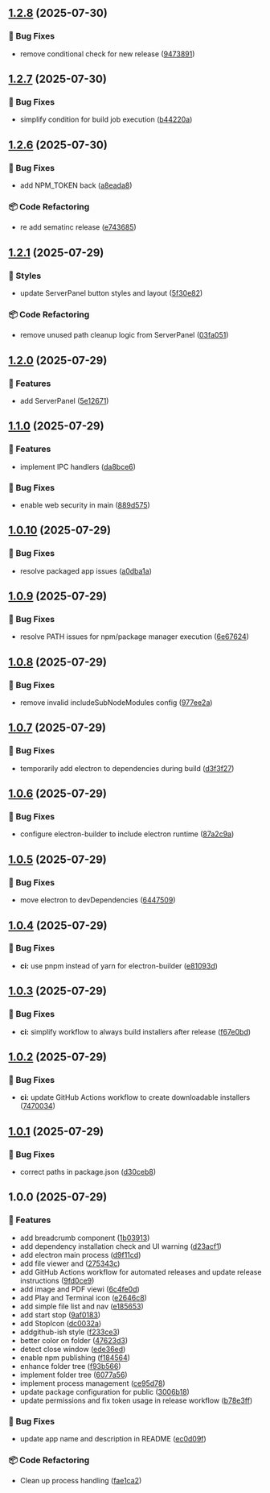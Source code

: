 ## [1.2.8](https://github.com/letanure/electron-dev-runner/compare/v1.2.7...v1.2.8) (2025-07-30)

### 🐛 Bug Fixes

* remove conditional check for new release ([9473891](https://github.com/letanure/electron-dev-runner/commit/94738916820e13eb03183643ca8b07cfa47d66cf))

## [1.2.7](https://github.com/letanure/electron-dev-runner/compare/v1.2.6...v1.2.7) (2025-07-30)

### 🐛 Bug Fixes

* simplify condition for build job execution ([b44220a](https://github.com/letanure/electron-dev-runner/commit/b44220ad4186ea66e5ad877bc0a869b9a4baefc4))

## [1.2.6](https://github.com/letanure/electron-dev-runner/compare/v1.2.5...v1.2.6) (2025-07-30)

### 🐛 Bug Fixes

* add NPM_TOKEN back ([a8eada8](https://github.com/letanure/electron-dev-runner/commit/a8eada8af92b7ce9c679dd39261e35b17510cf58))

### 📦 Code Refactoring

* re add sematinc release ([e743685](https://github.com/letanure/electron-dev-runner/commit/e7436852e1569a8da6ac00b48f1476da2f1c9aec))

## [1.2.1](https://github.com/letanure/electron-dev-runner/compare/v1.2.0...v1.2.1) (2025-07-29)

### 💎 Styles

* update ServerPanel button styles and layout ([5f30e82](https://github.com/letanure/electron-dev-runner/commit/5f30e82b3ed7a8493bc86945dea62cc91a2f93bb))

### 📦 Code Refactoring

* remove unused path cleanup logic from ServerPanel ([03fa051](https://github.com/letanure/electron-dev-runner/commit/03fa051febfc57ec72a4bcb7d57be924ead249d7))

## [1.2.0](https://github.com/letanure/electron-dev-runner/compare/v1.1.0...v1.2.0) (2025-07-29)

### 🚀 Features

* add ServerPanel ([5e12671](https://github.com/letanure/electron-dev-runner/commit/5e1267122218a437598e3d9d587521a37b5ee895))

## [1.1.0](https://github.com/letanure/electron-dev-runner/compare/v1.0.10...v1.1.0) (2025-07-29)

### 🚀 Features

* implement IPC handlers ([da8bce6](https://github.com/letanure/electron-dev-runner/commit/da8bce669391328507697cf3a906b71d46fcdb82))

### 🐛 Bug Fixes

* enable web security in main ([889d575](https://github.com/letanure/electron-dev-runner/commit/889d575d6ec636c77344feeb952c1049ea5492a6))

## [1.0.10](https://github.com/letanure/electron-dev-runner/compare/v1.0.9...v1.0.10) (2025-07-29)

### 🐛 Bug Fixes

* resolve packaged app issues ([a0dba1a](https://github.com/letanure/electron-dev-runner/commit/a0dba1a7c56982a882ab4b7d6e62c08026833b47))

## [1.0.9](https://github.com/letanure/electron-dev-runner/compare/v1.0.8...v1.0.9) (2025-07-29)

### 🐛 Bug Fixes

* resolve PATH issues for npm/package manager execution ([6e67624](https://github.com/letanure/electron-dev-runner/commit/6e67624b042b1dc3889ad000076b261ca5ee947a))

## [1.0.8](https://github.com/letanure/electron-dev-runner/compare/v1.0.7...v1.0.8) (2025-07-29)

### 🐛 Bug Fixes

* remove invalid includeSubNodeModules config ([977ee2a](https://github.com/letanure/electron-dev-runner/commit/977ee2adb73551ec486aca79e849c8fc2795666c))

## [1.0.7](https://github.com/letanure/electron-dev-runner/compare/v1.0.6...v1.0.7) (2025-07-29)

### 🐛 Bug Fixes

* temporarily add electron to dependencies during build ([d3f3f27](https://github.com/letanure/electron-dev-runner/commit/d3f3f27532985efc0fa90c7fb7314b61dc986839))

## [1.0.6](https://github.com/letanure/electron-dev-runner/compare/v1.0.5...v1.0.6) (2025-07-29)

### 🐛 Bug Fixes

* configure electron-builder to include electron runtime ([87a2c9a](https://github.com/letanure/electron-dev-runner/commit/87a2c9a038aec586d1dbc34844b66f833cbbb15d))

## [1.0.5](https://github.com/letanure/electron-dev-runner/compare/v1.0.4...v1.0.5) (2025-07-29)

### 🐛 Bug Fixes

* move electron to devDependencies ([6447509](https://github.com/letanure/electron-dev-runner/commit/6447509c0a5d6c3117431e6443d3e28241a594c9))

## [1.0.4](https://github.com/letanure/electron-dev-runner/compare/v1.0.3...v1.0.4) (2025-07-29)

### 🐛 Bug Fixes

* **ci:** use pnpm instead of yarn for electron-builder ([e81093d](https://github.com/letanure/electron-dev-runner/commit/e81093dbc0fb6366086dc778c9d8ee4de650787e))

## [1.0.3](https://github.com/letanure/electron-dev-runner/compare/v1.0.2...v1.0.3) (2025-07-29)

### 🐛 Bug Fixes

* **ci:** simplify workflow to always build installers after release ([f67e0bd](https://github.com/letanure/electron-dev-runner/commit/f67e0bd1c9d8ca9aa6d2f5d7840b290e72275af0))

## [1.0.2](https://github.com/letanure/electron-dev-runner/compare/v1.0.1...v1.0.2) (2025-07-29)

### 🐛 Bug Fixes

* **ci:** update GitHub Actions workflow to create downloadable installers ([7470034](https://github.com/letanure/electron-dev-runner/commit/7470034f2b6140ecf0283551abd7a8be19da9f47))

## [1.0.1](https://github.com/letanure/electron-dev-runner/compare/v1.0.0...v1.0.1) (2025-07-29)

### 🐛 Bug Fixes

* correct paths in package.json ([d30ceb8](https://github.com/letanure/electron-dev-runner/commit/d30ceb87457d425d5e2f1762cc112c2325ec7e09))

## 1.0.0 (2025-07-29)

### 🚀 Features

* add breadcrumb component ([1b03913](https://github.com/letanure/electron-dev-runner/commit/1b039135cf29908641d15254bf77cdd045e5f24a))
* add dependency installation check and UI warning ([d23acf1](https://github.com/letanure/electron-dev-runner/commit/d23acf186d99692ab1373d5a32780ace4983305f))
* add electron main process ([d9f11cd](https://github.com/letanure/electron-dev-runner/commit/d9f11cd59dbaf40ccd7979c13ae21d475e38df85))
* add file viewer and ([275343c](https://github.com/letanure/electron-dev-runner/commit/275343cb98eb522bff440b8e23e95264a16ee504))
* add GitHub Actions workflow for automated releases and update release instructions ([9fd0ce9](https://github.com/letanure/electron-dev-runner/commit/9fd0ce9b4c3043e77201cd07fb02e858a29ff745))
* add image and PDF viewi ([6c4fe0d](https://github.com/letanure/electron-dev-runner/commit/6c4fe0d67b9e2f124d69e01d941e33a75e85e1cb))
* add Play and Terminal icon ([e2646c8](https://github.com/letanure/electron-dev-runner/commit/e2646c808a2940b442ea3c42147e6553a4b81174))
* add simple file list and nav ([e185653](https://github.com/letanure/electron-dev-runner/commit/e185653ad637f110bb3d412d5460854621983045))
* add start stop ([9af0183](https://github.com/letanure/electron-dev-runner/commit/9af01838a46ac3563ba34deaeadfc7fa7497142b))
* add StopIcon ([dc0032a](https://github.com/letanure/electron-dev-runner/commit/dc0032a539cc766fe003f0c9b74e2c2a8bfb4b72))
* addgithub-ish style ([f233ce3](https://github.com/letanure/electron-dev-runner/commit/f233ce3861323a76b9bddb35af3c924015c03c11))
* better color on folder ([47623d3](https://github.com/letanure/electron-dev-runner/commit/47623d3833d62e147cdd29adc222072c1477c6db))
* detect close window ([ede36ed](https://github.com/letanure/electron-dev-runner/commit/ede36ed22c7da5d04e78a0041a48cebef76f30b0))
* enable npm publishing ([f184564](https://github.com/letanure/electron-dev-runner/commit/f1845640aa574023e10ccc37c46186b3b68de152))
* enhance folder tree ([f93b566](https://github.com/letanure/electron-dev-runner/commit/f93b566036ec9c691d4188d3efd93df514c22429))
* implement folder tree ([6077a56](https://github.com/letanure/electron-dev-runner/commit/6077a56986364a59777088b62d17c7de9ee3de90))
* implement process management ([ce95d78](https://github.com/letanure/electron-dev-runner/commit/ce95d786ebf3b1cae3deee67cb82a3f75cd2779e))
* update package configuration for public ([3006b18](https://github.com/letanure/electron-dev-runner/commit/3006b18dd3ffa00f5bb9c0d57838d3bf2e227266))
* update permissions and fix token usage in release workflow ([b78e3ff](https://github.com/letanure/electron-dev-runner/commit/b78e3fff61abbb4f2aae2cabc660759997bd942e))

### 🐛 Bug Fixes

* update app name and description in README ([ec0d09f](https://github.com/letanure/electron-dev-runner/commit/ec0d09fc857669b9924847990789be44fb7099e9))

### 📦 Code Refactoring

* Clean up process handling ([fae1ca2](https://github.com/letanure/electron-dev-runner/commit/fae1ca214ce8327b82befc6f627d1cf5bc72bbbe))
